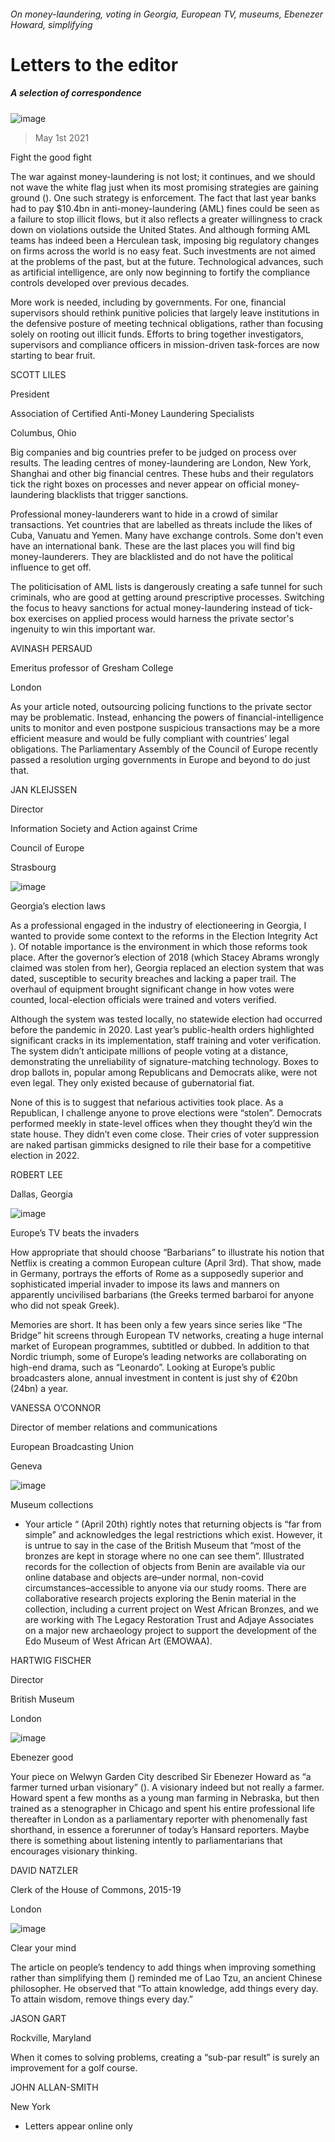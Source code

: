 ###### On money-laundering, voting in Georgia, European TV, museums, Ebenezer Howard, simplifying
# Letters to the editor 
##### A selection of correspondence 
![image](images/20210417_fnd001_0.jpg) 
> May 1st 2021 

Fight the good fight
The war against money-laundering is not lost; it continues, and we should not wave the white flag just when its most promising strategies are gaining ground (). One such strategy is enforcement. The fact that last year banks had to pay $10.4bn in anti-money-laundering (AML) fines could be seen as a failure to stop illicit flows, but it also reflects a greater willingness to crack down on violations outside the United States. And although forming AML teams has indeed been a Herculean task, imposing big regulatory changes on firms across the world is no easy feat. Such investments are not aimed at the problems of the past, but at the future. Technological advances, such as artificial intelligence, are only now beginning to fortify the compliance controls developed over previous decades.

More work is needed, including by governments. For one, financial supervisors should rethink punitive policies that largely leave institutions in the defensive posture of meeting technical obligations, rather than focusing solely on rooting out illicit funds. Efforts to bring together investigators, supervisors and compliance officers in mission-driven task-forces are now starting to bear fruit.
SCOTT LILES
President
Association of Certified Anti-Money Laundering Specialists
Columbus, Ohio
Big companies and big countries prefer to be judged on process over results. The leading centres of money-laundering are London, New York, Shanghai and other big financial centres. These hubs and their regulators tick the right boxes on processes and never appear on official money-laundering blacklists that trigger sanctions.
Professional money-launderers want to hide in a crowd of similar transactions. Yet countries that are labelled as threats include the likes of Cuba, Vanuatu and Yemen. Many have exchange controls. Some don't even have an international bank. These are the last places you will find big money-launderers. They are blacklisted and do not have the political influence to get off.
The politicisation of AML lists is dangerously creating a safe tunnel for such criminals, who are good at getting around prescriptive processes. Switching the focus to heavy sanctions for actual money-laundering instead of tick-box exercises on applied process would harness the private sector's ingenuity to win this important war.
AVINASH PERSAUD
Emeritus professor of Gresham College
London
As your article noted, outsourcing policing functions to the private sector may be problematic. Instead, enhancing the powers of financial-intelligence units to monitor and even postpone suspicious transactions may be a more efficient measure and would be fully compliant with countries’ legal obligations. The Parliamentary Assembly of the Council of Europe recently passed a resolution urging governments in Europe and beyond to do just that.
JAN KLEIJSSEN
Director
Information Society and Action against Crime
Council of Europe
Strasbourg
![image](images/20210403_USP001.jpg) 

Georgia’s election laws
As a professional engaged in the industry of electioneering in Georgia, I wanted to provide some context to the reforms in the Election Integrity Act ). Of notable importance is the environment in which those reforms took place. After the governor’s election of 2018 (which Stacey Abrams wrongly claimed was stolen from her), Georgia replaced an election system that was dated, susceptible to security breaches and lacking a paper trail. The overhaul of equipment brought significant change in how votes were counted, local-election officials were trained and voters verified.
Although the system was tested locally, no statewide election had occurred before the pandemic in 2020. Last year’s public-health orders highlighted significant cracks in its implementation, staff training and voter verification. The system didn’t anticipate millions of people voting at a distance, demonstrating the unreliability of signature-matching technology. Boxes to drop ballots in, popular among Republicans and Democrats alike, were not even legal. They only existed because of gubernatorial fiat.
None of this is to suggest that nefarious activities took place. As a Republican, I challenge anyone to prove elections were “stolen”. Democrats performed meekly in state-level offices when they thought they’d win the state house. They didn’t even come close. Their cries of voter suppression are naked partisan gimmicks designed to rile their base for a competitive election in 2022.
ROBERT LEE
Dallas, Georgia
![image](images/20210403_EUD000.jpg) 

Europe’s TV beats the invaders
How appropriate that should choose “Barbarians” to illustrate his notion that Netflix is creating a common European culture (April 3rd). That show, made in Germany, portrays the efforts of Rome as a supposedly superior and sophisticated imperial invader to impose its laws and manners on apparently uncivilised barbarians (the Greeks termed barbaroi for anyone who did not speak Greek).
Memories are short. It has been only a few years since series like “The Bridge” hit screens through European TV networks, creating a huge internal market of European programmes, subtitled or dubbed. In addition to that Nordic triumph, some of Europe’s leading networks are collaborating on high-end drama, such as “Leonardo”. Looking at Europe’s public broadcasters alone, annual investment in content is just shy of €20bn (24bn) a year.
VANESSA O’CONNOR
Director of member relations and communications
European Broadcasting Union
Geneva
![image](images/20210424_BLP504_0.jpg) 

Museum collections
* Your article “ (April 20th) rightly notes that returning objects is “far from simple” and acknowledges the legal restrictions which exist. However, it is untrue to say in the case of the British Museum that “most of the bronzes are kept in storage where no one can see them”. Illustrated records for the collection of objects from Benin are available via our online database and objects are–under normal, non-covid circumstances–accessible to anyone via our study rooms. There are collaborative research projects exploring the Benin material in the collection, including a current project on West African Bronzes, and we are working with The Legacy Restoration Trust and Adjaye Associates on a major new archaeology project to support the development of the Edo Museum of West African Art (EMOWAA).
HARTWIG FISCHER
Director
British Museum
London
![image](images/20210417_BRP501.jpg) 

Ebenezer good
Your piece on Welwyn Garden City described Sir Ebenezer Howard as “a farmer turned urban visionary” (). A visionary indeed but not really a farmer. Howard spent a few months as a young man farming in Nebraska, but then trained as a stenographer in Chicago and spent his entire professional life thereafter in London as a parliamentary reporter with phenomenally fast shorthand, in essence a forerunner of today’s Hansard reporters. Maybe there is something about listening intently to parliamentarians that encourages visionary thinking.
DAVID NATZLER
Clerk of the House of Commons, 2015-19
London
![image](images/20210417_STP001.jpg) 

Clear your mind
The article on people’s tendency to add things when improving something rather than simplifying them () reminded me of Lao Tzu, an ancient Chinese philosopher. He observed that “To attain knowledge, add things every day. To attain wisdom, remove things every day.”
JASON GART
Rockville, Maryland
When it comes to solving problems, creating a “sub-par result” is surely an improvement for a golf course.
JOHN ALLAN-SMITH
New York
* Letters appear online only
